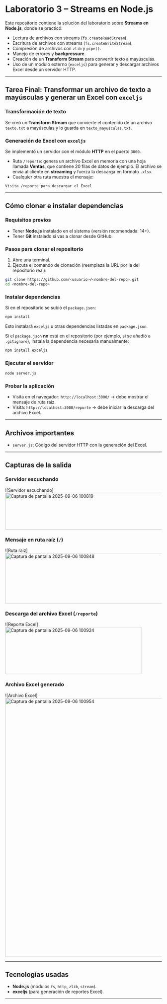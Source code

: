 # Laboratorio 3 – Streams en Node.js

Este repositorio contiene la solución del laboratorio sobre **Streams en Node.js**, donde se practicó:

- Lectura de archivos con streams (`fs.createReadStream`).
- Escritura de archivos con streams (`fs.createWriteStream`).
- Compresión de archivos con `zlib` y `pipe()`.
- Manejo de errores y **backpressure**.
- Creación de un **Transform Stream** para convertir texto a mayúsculas.
- Uso de un módulo externo (`exceljs`) para generar y descargar archivos Excel desde un servidor HTTP.

---

## Tarea Final: Transformar un archivo de texto a mayúsculas y generar un Excel con `exceljs`

### Transformación de texto
Se creó un **Transform Stream** que convierte el contenido de un archivo `texto.txt` a mayúsculas y lo guarda en `texto_mayusculas.txt`.

### Generación de Excel con `exceljs`
Se implementó un servidor con el módulo **HTTP** en el puerto `3000`.
- Ruta `/reporte`: genera un archivo Excel en memoria con una hoja llamada **Ventas**, que contiene 20 filas de datos de ejemplo. El archivo se envía al cliente en **streaming** y fuerza la descarga en formato `.xlsx`.
- Cualquier otra ruta muestra el mensaje:
```
Visita /reporte para descargar el Excel
```

---

## Cómo clonar e instalar dependencias

### Requisitos previos
- Tener **Node.js** instalado en el sistema (versión recomendada: 14+).
- Tener **Git** instalado si vas a clonar desde GitHub.

### Pasos para clonar el repositorio
1. Abre una terminal.
2. Ejecuta el comando de clonación (reemplaza la URL por la del repositorio real):
```bash
git clone https://github.com/<usuario>/<nombre-del-repo>.git
cd <nombre-del-repo>
```

### Instalar dependencias
Si en el repositorio se subió el `package.json`:
```bash
npm install
```
Esto instalará `exceljs` u otras dependencias listadas en `package.json`.

Si el `package.json` **no** está en el repositorio (por ejemplo, si se añadió a `.gitignore`), instala la dependencia necesaria manualmente:
```bash
npm install exceljs
```

### Ejecutar el servidor
```bash
node server.js
```

### Probar la aplicación
- Visita en el navegador: `http://localhost:3000/` → debe mostrar el mensaje de ruta raíz.
- Visita: `http://localhost:3000/reporte` → debe iniciar la descarga del archivo Excel.

---

## Archivos importantes
- `server.js`: Código del servidor HTTP con la generación del Excel.

---

## Capturas de la salida

### Servidor escuchando  
![Servidor escuchando]
<img width="1007" height="118" alt="Captura de pantalla 2025-09-06 100819" src="https://github.com/user-attachments/assets/dcc27ce4-4a6d-4193-85f1-d81a82395b6b" />


### Mensaje en ruta raíz (`/`)  
![Ruta raiz]
<img width="644" height="162" alt="Captura de pantalla 2025-09-06 100848" src="https://github.com/user-attachments/assets/35773ff5-4566-4f91-94f8-260ba108f560" />


### Descarga del archivo Excel (`/reporte`)  
![Reporte Excel]
<img width="438" height="152" alt="Captura de pantalla 2025-09-06 100924" src="https://github.com/user-attachments/assets/56962a05-d5c5-44e1-865c-7473ccacc1dd" />


### Archivo Excel generado  
![Archivo Excel]
<img width="746" height="834" alt="Captura de pantalla 2025-09-06 100954" src="https://github.com/user-attachments/assets/1e52d058-1314-4592-a8f6-17a6e90ebde5" />


---

## Tecnologías usadas
- **Node.js** (módulos `fs`, `http`, `zlib`, `stream`).
- **exceljs** (para generación de reportes Excel).

---


